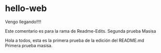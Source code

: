 # hello-web
Vengo llegando!!!!

Este comentario es para la rama de Readme-Edits.
Segunda prueba Masisa

Hola a todos, esta es la primera prueba de la edición del README.md
Primera prueba masisa.
